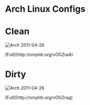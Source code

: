 Arch Linux Configs
=============

Clean
=============
![Arch 2011-04-26](http://ompldr.org/vOGZraA)
<p>[Full](http://ompldr.org/vOGZraA)</p>

Dirty
=============
![Arch 2011-04-26](http://ompldr.org/vOGZrag)
<p>[Full](http://ompldr.org/vOGZrag)</p>
